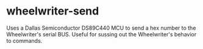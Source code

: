 # wheelwriter-send
Uses a Dallas Semiconductor DS89C440 MCU to send a hex number to the Wheelwriter's serial BUS. Useful for sussing out the Wheelwriter's behavior to commands.
